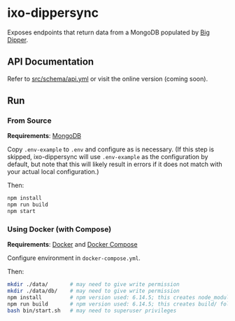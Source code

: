 # ixo-dippersync
Exposes endpoints that return data from a MongoDB populated by [Big Dipper](https://github.com/forbole/big-dipper).

## API Documentation
Refer to [src/schema/api.yml](src/schema/api.yml) or visit the online version (coming soon).

## Run

### From Source
**Requirements**: [MongoDB](https://docs.mongodb.com/manual/installation/)

Copy `.env-example` to `.env` and configure as is necessary. (If this step is skipped, ixo-dippersync will use `.env-example` as the configuration by default, but note that this will likely result in errors if it does not match with your actual local configuration.)

Then:
```bash
npm install
npm run build
npm start
```

### Using Docker (with Compose)
**Requirements**: [Docker](https://docs.docker.com/engine/install/) and [Docker Compose](https://docs.docker.com/compose/install/)

Configure environment in `docker-compose.yml`.

Then:
```bash
mkdir ./data/       # may need to give write permission
mkdir ./data/db/    # may need to give write permission
npm install         # npm version used: 6.14.5; this creates node_modules/ folder
npm run build       # npm version used: 6.14.5; this creates build/ folder
bash bin/start.sh   # may need to superuser privileges
```
